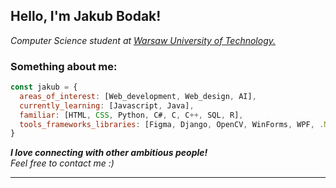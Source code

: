 <h2> Hello, I'm Jakub Bodak!</h2>
<p><em>Computer Science student at <a href="https://www.pw.edu.pl/">Warsaw University of Technology.</a></em></p>

### Something about me:

```javascript
const jakub = {
  areas_of_interest: [Web_development, Web_design, AI],
  currently_learning: [Javascript, Java],
  familiar: [HTML, CSS, Python, C#, C, C++, SQL, R],
  tools_frameworks_libraries: [Figma, Django, OpenCV, WinForms, WPF, .NET]
}
```
<em><b>I love connecting with other ambitious people!</b>
<br>Feel free to contact me :)</b></em>

---

